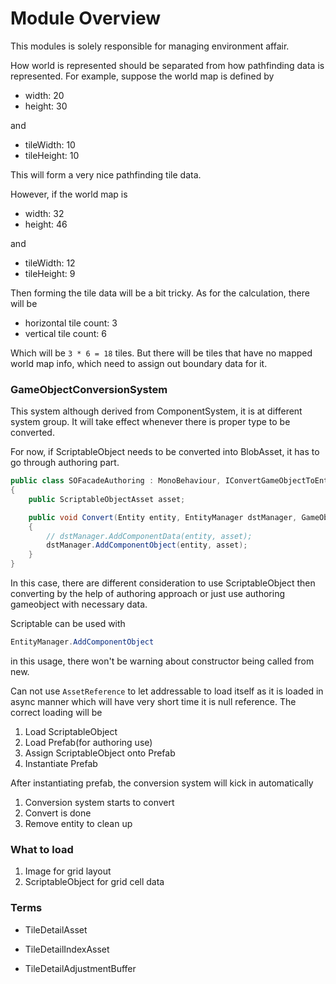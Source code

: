 # Module Overview

This modules is solely responsible for managing environment affair.

How world is represented should be separated from how pathfinding data is represented. For example, suppose the world map is defined by

- width: 20
- height: 30

and

- tileWidth: 10
- tileHeight: 10

This will form a very nice pathfinding tile data.

However, if the world map is

- width: 32
- height: 46

and

- tileWidth: 12
- tileHeight: 9

Then forming the tile data will be a bit tricky. As for the calculation, there will be

- horizontal tile count: 3
- vertical tile count: 6

Which will be ```3 * 6 = 18``` tiles. But there will be tiles that have no mapped world map info, which need to assign out boundary data for it.

### GameObjectConversionSystem

This system although derived from ComponentSystem, it is at different system group. It will take effect whenever there is proper type to be converted.

For now, if ScriptableObject needs to be converted into BlobAsset, it has to go through authoring part.

```cs
public class SOFacadeAuthoring : MonoBehaviour, IConvertGameObjectToEntity
{
    public ScriptableObjectAsset asset;

    public void Convert(Entity entity, EntityManager dstManager, GameObjectConversionSystem conversionSystem)
    {
        // dstManager.AddComponentData(entity, asset);
        dstManager.AddComponentObject(entity, asset);
    }
}
```

In this case, there are different consideration to use ScriptableObject then converting by the help of authoring approach or just use authoring gameobject with necessary data.


Scriptable can be used with

```cs
EntityManager.AddComponentObject
```

in this usage, there won't be warning about constructor being called from new.

Can not use ```AssetReference``` to let addressable to load itself as it is loaded in async manner which will have very short time it is null reference. The correct loading will be

1. Load ScriptableObject
2. Load Prefab(for authoring use)
3. Assign ScriptableObject onto Prefab
4. Instantiate Prefab

After instantiating prefab, the conversion system will kick in automatically

1. Conversion system starts to convert
2. Convert is done
3. Remove entity to clean up

### What to load

1. Image for grid layout
2. ScriptableObject for grid cell data

### Terms

- TileDetailAsset
- TileDetailIndexAsset

- TileDetailAdjustmentBuffer